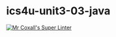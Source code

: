 # ics4u-unit3-03-java

[![Mr Coxall's Super Linter](https://github.com/dbcalitis/ics4u-unit3-03-java/workflows/Mr%20Coxall's%20Super%20Linter/badge.svg)](https://github.com/dbcalitis/ics4u-unit3-03-java/actions/)
